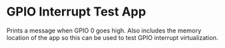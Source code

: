 GPIO Interrupt Test App
=============

Prints a message when GPIO 0 goes high. Also includes the memory location
of the app so this can be used to test GPIO interrupt virtualization.


